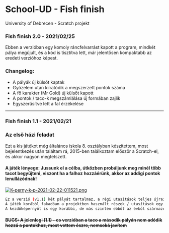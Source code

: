 # School-UD - Fish finish #
University of Debrecen - Scratch projekt

### Fish finish 2.0 - 2021/02/25 ###
Ebben a verzióban egy komoly ráncfelvarrást kapott a program, mindkét pálya megújult, és a kód is tisztítva lett, már jelentősen kompaktabb az eredeti verzióhoz képest.
### Changelog: ###
 - A pályák új külsőt kaptak
 - Győzelem után kiíratódik a megszerzett pontok száma
 - A fő karakter (Mr Gold) új külsőt kapott
 - A pontok / taco-k megszámlálása új formában zajlik
 - Egyszerűsítve lett a fal érzékelése
----
### Fish finish 1.1 - 2021/02/21 ###
### Az első házi feladat ###
Ezt a kis játékot még általános iskola 8. osztályban készítettem, most bejelentkezés után találtam rá, 2015-ben találkoztam először a Scratch-el, és akkor nagyon megtetszett.
#### A játék lényege: Jussunk el a célba, útközben probáljunk meg minél több tacot begyűjteni, viszont ha a falhoz hozzáérünk, akkor az addigi pontok lenullázódnak! ####
[![K-perny-k-p-2021-02-22-011521.png](https://i.postimg.cc/zvw5fyGw/K-perny-k-p-2021-02-22-011521.png)](https://postimg.cc/YLSTnqgj)
```bash
Ez a verzió (v1.1) két pályát tartalmaz, a régi utasítások teljes újraírást igényeltek volna, ezért megtartottam mindent - és próbáltam is poénosra is venni az egészet, mint ezt a dokumentációt is.
A játék korából fakadóan a projektben használt részek / utasítások egy kicsit elavultak, de megpróbáltam megtisztítani, animációt adtam a sprite-nak és a play-gombnak is (ami új), illetve hozzáadtam egy pont rendszert, amely hangot is ad, ha sikerül felszedni a taco-t, illetve resetelődik a pont, ha elrontjuk a kiutat.
A kezdőképernyőt is egy korábbi, de más szintén ebből az évből származó projektemből másoltam és újítottam fel, ugyan azt a stílust alkalmaztam stb. a hangulat megtartása képp.
```
#### ~~BUGS: A jelenlegi (1.1) - es verzióban a taco a második pályán nem adódik hozzá a pontokhoz, most vettem észre, nemsoká javítom~~ ####
